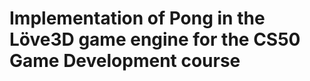 
<h1 class="code-line" data-line-start=0 data-line-end=1 ><a id="Implementation_of_Pong_in_the_Lve3D_game_engine_for_the_CS50_Game_Development_course_0"></a>Implementation of Pong in the Löve3D game engine for the CS50 Game Development course</h1>
